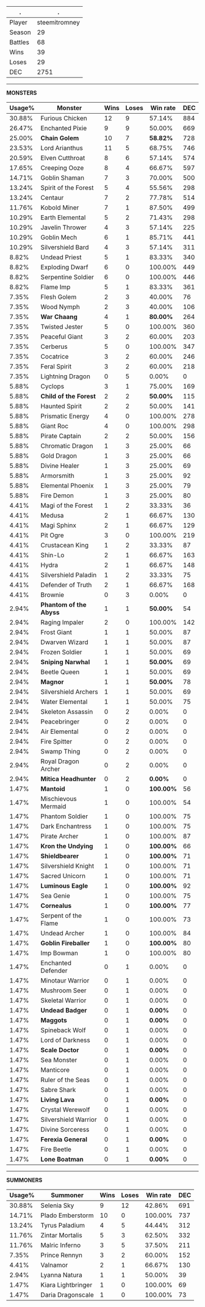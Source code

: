 .|.
|-|-
Player|steemitromney
Season|29
Battles|68
Wins|39
Loses|29
DEC|2751

---
**MONSTERS**

Usage%|Monster|Wins|Loses|Win rate|DEC|
-|-|-|-|-|-|
30.88%|Furious Chicken|12|9|57.14%|884|
26.47%|Enchanted Pixie|9|9|50.00%|669|
25.00%|**Chain Golem**|10|7|**58.82%**|728|
23.53%|Lord Arianthus|11|5|68.75%|746|
20.59%|Elven Cutthroat|8|6|57.14%|574|
17.65%|Creeping Ooze|8|4|66.67%|597|
14.71%|Goblin Shaman|7|3|70.00%|500|
13.24%|Spirit of the Forest|5|4|55.56%|298|
13.24%|Centaur|7|2|77.78%|514|
11.76%|Kobold Miner|7|1|87.50%|499|
10.29%|Earth Elemental|5|2|71.43%|298|
10.29%|Javelin Thrower|4|3|57.14%|225|
10.29%|Goblin Mech|6|1|85.71%|441|
10.29%|Silvershield Bard|4|3|57.14%|311|
8.82%|Undead Priest|5|1|83.33%|340|
8.82%|Exploding Dwarf|6|0|100.00%|449|
8.82%|Serpentine Soldier|6|0|100.00%|446|
8.82%|Flame Imp|5|1|83.33%|361|
7.35%|Flesh Golem|2|3|40.00%|76|
7.35%|Wood Nymph|2|3|40.00%|106|
7.35%|**War Chaang**|4|1|**80.00%**|264|
7.35%|Twisted Jester|5|0|100.00%|360|
7.35%|Peaceful Giant|3|2|60.00%|203|
7.35%|Cerberus|5|0|100.00%|347|
7.35%|Cocatrice|3|2|60.00%|246|
7.35%|Feral Spirit|3|2|60.00%|218|
7.35%|Lightning Dragon|0|5|0.00%|0|
5.88%|Cyclops|3|1|75.00%|169|
5.88%|**Child of the Forest**|2|2|**50.00%**|115|
5.88%|Haunted Spirit|2|2|50.00%|141|
5.88%|Prismatic Energy|4|0|100.00%|278|
5.88%|Giant Roc|4|0|100.00%|298|
5.88%|Pirate Captain|2|2|50.00%|156|
5.88%|Chromatic Dragon|1|3|25.00%|66|
5.88%|Gold Dragon|1|3|25.00%|66|
5.88%|Divine Healer|1|3|25.00%|69|
5.88%|Armorsmith|1|3|25.00%|92|
5.88%|Elemental Phoenix|1|3|25.00%|79|
5.88%|Fire Demon|1|3|25.00%|80|
4.41%|Magi of the Forest|1|2|33.33%|36|
4.41%|Medusa|2|1|66.67%|130|
4.41%|Magi Sphinx|2|1|66.67%|129|
4.41%|Pit Ogre|3|0|100.00%|219|
4.41%|Crustacean King|1|2|33.33%|87|
4.41%|Shin-Lo|2|1|66.67%|163|
4.41%|Hydra|2|1|66.67%|148|
4.41%|Silvershield Paladin|1|2|33.33%|75|
4.41%|Defender of Truth|2|1|66.67%|168|
4.41%|Brownie|0|3|0.00%|0|
2.94%|**Phantom of the Abyss**|1|1|**50.00%**|54|
2.94%|Raging Impaler|2|0|100.00%|142|
2.94%|Frost Giant|1|1|50.00%|87|
2.94%|Dwarven Wizard|1|1|50.00%|87|
2.94%|Frozen Soldier|1|1|50.00%|69|
2.94%|**Sniping Narwhal**|1|1|**50.00%**|69|
2.94%|Beetle Queen|1|1|50.00%|69|
2.94%|**Magnor**|1|1|**50.00%**|78|
2.94%|Silvershield Archers|1|1|50.00%|69|
2.94%|Water Elemental|1|1|50.00%|75|
2.94%|Skeleton Assassin|0|2|0.00%|0|
2.94%|Peacebringer|0|2|0.00%|0|
2.94%|Air Elemental|0|2|0.00%|0|
2.94%|Fire Spitter|0|2|0.00%|0|
2.94%|Swamp Thing|0|2|0.00%|0|
2.94%|Royal Dragon Archer|0|2|0.00%|0|
2.94%|**Mitica Headhunter**|0|2|**0.00%**|0|
1.47%|**Mantoid**|1|0|**100.00%**|56|
1.47%|Mischievous Mermaid|1|0|100.00%|54|
1.47%|Phantom Soldier|1|0|100.00%|75|
1.47%|Dark Enchantress|1|0|100.00%|75|
1.47%|Pirate Archer|1|0|100.00%|87|
1.47%|**Kron the Undying**|1|0|**100.00%**|66|
1.47%|**Shieldbearer**|1|0|**100.00%**|71|
1.47%|Silvershield Knight|1|0|100.00%|71|
1.47%|Sacred Unicorn|1|0|100.00%|71|
1.47%|**Luminous Eagle**|1|0|**100.00%**|92|
1.47%|Sea Genie|1|0|100.00%|75|
1.47%|**Cornealus**|1|0|**100.00%**|77|
1.47%|Serpent of the Flame|1|0|100.00%|73|
1.47%|Undead Archer|1|0|100.00%|84|
1.47%|**Goblin Fireballer**|1|0|**100.00%**|80|
1.47%|Imp Bowman|1|0|100.00%|80|
1.47%|Enchanted Defender|0|1|0.00%|0|
1.47%|Minotaur Warrior|0|1|0.00%|0|
1.47%|Mushroom Seer|0|1|0.00%|0|
1.47%|Skeletal Warrior|0|1|0.00%|0|
1.47%|**Undead Badger**|0|1|**0.00%**|0|
1.47%|**Maggots**|0|1|**0.00%**|0|
1.47%|Spineback Wolf|0|1|0.00%|0|
1.47%|Lord of Darkness|0|1|0.00%|0|
1.47%|**Scale Doctor**|0|1|**0.00%**|0|
1.47%|Sea Monster|0|1|0.00%|0|
1.47%|Manticore|0|1|0.00%|0|
1.47%|Ruler of the Seas|0|1|0.00%|0|
1.47%|Sabre Shark|0|1|0.00%|0|
1.47%|**Living Lava**|0|1|**0.00%**|0|
1.47%|Crystal Werewolf|0|1|0.00%|0|
1.47%|Silvershield Warrior|0|1|0.00%|0|
1.47%|Divine Sorceress|0|1|0.00%|0|
1.47%|**Ferexia General**|0|1|**0.00%**|0|
1.47%|Fire Beetle|0|1|0.00%|0|
1.47%|**Lone Boatman**|0|1|**0.00%**|0|

---
**SUMMONERS**

Usage%|Summoner|Wins|Loses|Win rate|DEC|
-|-|-|-|-|-|
30.88%|Selenia Sky|9|12|42.86%|691|
14.71%|Plado Emberstorm|10|0|100.00%|737|
13.24%|Tyrus Paladium|4|5|44.44%|312|
11.76%|Zintar Mortalis|5|3|62.50%|332|
11.76%|Malric Inferno|3|5|37.50%|211|
7.35%|Prince Rennyn|3|2|60.00%|152|
4.41%|Valnamor|2|1|66.67%|130|
2.94%|Lyanna Natura|1|1|50.00%|39|
1.47%|Kiara Lightbringer|1|0|100.00%|69|
1.47%|Daria Dragonscale|1|0|100.00%|73|
